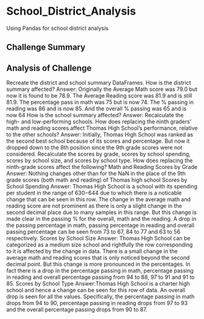 # School_District_Analysis
Using Pandas for school district analysis





## Challenge Summary

## Analysis of Challenge

Recreate the district and school summary DataFrames.
  How is the district summary affected?
  Answer:  Originally the Average Math score was 79.0 but now it is found to be 78.9. The Average Reading score was 81.9 and is still 81.9. The percentage pass in math was 75 but is now 74. The % passing in reading was 86 and is now 85. And the overall % passing was 65 and is now 64
  How is the school summary affected?
  Answer:
Recalculate the high- and low-performing schools.
  How does replacing the ninth graders’ math and reading scores affect Thomas High School’s performance, relative to the other schools?
  Answer: Initially, Thomas High School was ranked as the second best school because of its scores and percentage. But now it dropped down to the 8th position since the 9th grade scores were not considered.
Recalculate the scores by grade, scores by school spending, scores by school size, and scores by school type.
  How does replacing the ninth-grade scores affect the following?
    Math and Reading Scores by Grade
    Answer: Nothing changes other than for the NaN in the place of the 9th grade scores (both math and reading) of Thomas high school
    Scores by School Spending
    Answer: Thomas High School is a school with its spending per student in the range of $630-$644  due to which there is a noticable change that can be seen in this row. The change in the average math and reading score are not prominent as there is only a slight change in the second decimal place due to many samples in this range. But this change is made clear in the passing % for the overall, math and the reading. A drop in the passing percentage in math, passing percentage in reading and overall passing percentage can be seen from 73 to 67, 84 to 77 and 63 to 56 respectively. 
    Scores by School Size
    Answer: Thomas High School can be categorized as a medium size school and rightfully the row corresponding to it is affected by the change in data. There is a small change in the average math and reading scores that is only noticed beyond the second decimal point. But this change is more pronounced in the percentages. In fact there is a drop in the percentage passing in math, percentage passing in reading and overall percentage passing from 94 to 88, 97 to 91 and 91 to 85. 
    Scores by School Type
    Answer:Thomas High School is a charter high school and hence a change can be seen for this row of data. An overall drop is seen for all the values. Specifically, the percentage passing in math drops from 94 to 90, percentage passing in reading drops from 97 to 93 and the overall percentage passing drops from 90 to 87. 

